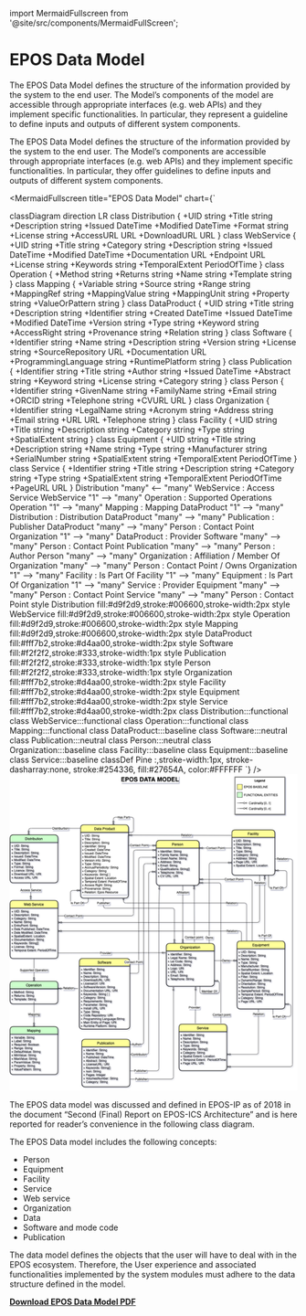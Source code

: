 import MermaidFullscreen from '@site/src/components/MermaidFullScreen';

# EPOS Data Model

The EPOS Data Model defines the structure of the information provided by the system to the end user. The Model’s components of the model are accessible through appropriate interfaces (e.g. web APIs) and they implement specific functionalities. In particular, they represent a guideline to define inputs and outputs of different system components.

The EPOS Data Model defines the structure of the information provided by the system to the end user. The Model’s components are accessible through appropriate interfaces (e.g. web APIs) and they implement specific functionalities. In particular, they offer guidelines to define inputs and outputs of different system components.

<MermaidFullscreen
title="EPOS Data Model"
chart={`

classDiagram
direction LR
class Distribution {
+UID string
+Title string
+Description string
+Issued DateTime
+Modified DateTime
+Format string
+License string
+AccessURL URL
+DownloadURL URL
}
class WebService {
+UID string
+Title string
+Category string
+Description string
+Issued DateTime
+Modified DateTime
+Documentation URL
+Endpoint URL
+License string
+Keywords string
+TemporalExtent PeriodOfTime
}
class Operation {
+Method string
+Returns string
+Name string
+Template string
}
class Mapping {
+Variable string
+Source string
+Range string
+MappingRef string
+MappingValue string
+MappingUnit string
+Property string
+ValueOrPattern string
}
class DataProduct {
+UID string
+Title string
+Description string
+Identifier string
+Created DateTime
+Issued DateTime
+Modified DateTime
+Version string
+Type string
+Keyword string
+AccessRight string
+Provenance string
+Relation string
}
class Software {
+Identifier string
+Name string
+Description string
+Version string
+License string
+SourceRepository URL
+Documentation URL
+ProgrammingLanguage string
+RuntimePlatform string
}
class Publication {
+Identifier string
+Title string
+Author string
+Issued DateTime
+Abstract string
+Keyword string
+License string
+Category string
}
class Person {
+Identifier string
+GivenName string
+FamilyName string
+Email string
+ORCID string
+Telephone string
+CVURL URL
}
class Organization {
+Identifier string
+LegalName string
+Acronym string
+Address string
+Email string
+URL URL
+Telephone string
}
class Facility {
+UID string
+Title string
+Description string
+Category string
+Type string
+SpatialExtent string
}
class Equipment {
+UID string
+Title string
+Description string
+Name string
+Type string
+Manufacturer string
+SerialNumber string
+SpatialExtent string
+TemporalExtent PeriodOfTime
}
class Service {
+Identifier string
+Title string
+Description string
+Category string
+Type string
+SpatialExtent string
+TemporalExtent PeriodOfTime
+PageURL URL
}
Distribution "many" <-- "many" WebService : Access Service
WebService "1" --> "many" Operation : Supported Operations
Operation "1" --> "many" Mapping : Mapping
DataProduct "1" --> "many" Distribution : Distribution
DataProduct "many" --> "many" Publication : Publisher
DataProduct "many" --> "many" Person : Contact Point
Organization "1" --> "many" DataProduct : Provider
Software "many" --> "many" Person : Contact Point
Publication "many" --> "many" Person : Author
Person "many" --> "many" Organization : Affiliation / Member Of
Organization "many" --> "many" Person : Contact Point / Owns
Organization "1" --> "many" Facility : Is Part Of
Facility "1" --> "many" Equipment : Is Part Of
Organization "1" --> "many" Service : Provider
Equipment "many" --> "many" Person : Contact Point
Service "many" --> "many" Person : Contact Point
style Distribution fill:#d9f2d9,stroke:#006600,stroke-width:2px
style WebService fill:#d9f2d9,stroke:#006600,stroke-width:2px
style Operation fill:#d9f2d9,stroke:#006600,stroke-width:2px
style Mapping fill:#d9f2d9,stroke:#006600,stroke-width:2px
style DataProduct fill:#fff7b2,stroke:#d4aa00,stroke-width:2px
style Software fill:#f2f2f2,stroke:#333,stroke-width:1px
style Publication fill:#f2f2f2,stroke:#333,stroke-width:1px
style Person fill:#f2f2f2,stroke:#333,stroke-width:1px
style Organization fill:#fff7b2,stroke:#d4aa00,stroke-width:2px
style Facility fill:#fff7b2,stroke:#d4aa00,stroke-width:2px
style Equipment fill:#fff7b2,stroke:#d4aa00,stroke-width:2px
style Service fill:#fff7b2,stroke:#d4aa00,stroke-width:2px
class Distribution:::functional
class WebService:::functional
class Operation:::functional
class Mapping:::functional
class DataProduct:::baseline
class Software:::neutral
class Publication:::neutral
class Person:::neutral
class Organization:::baseline
class Facility:::baseline
class Equipment:::baseline
class Service:::baseline
classDef Pine :,stroke-width:1px, stroke-dasharray:none, stroke:#254336, fill:#27654A, color:#FFFFFF
`}
/>
![EPOS Data Model](../../../static/img/epos_data_model.png)

The EPOS data model was discussed and defined in EPOS-IP as of 2018 in the document “Second (Final) Report on EPOS-ICS Architecture” and is here reported for reader’s convenience in the following class diagram.

The EPOS Data model includes the following concepts:

- Person
- Equipment
- Facility
- Service
- Web service
- Organization
- Data
- Software and mode code
- Publication

The data model defines the objects that the user will have to deal with in the EPOS ecosystem. Therefore, the User experience and associated functionalities implemented by the system modules must adhere to the data structure defined in the model.

<a href="./Documents/EPOS_DATA_MODEL.pdf" download="EPOS_DATA_MODEL.pdf">**Download EPOS Data Model PDF**</a>
